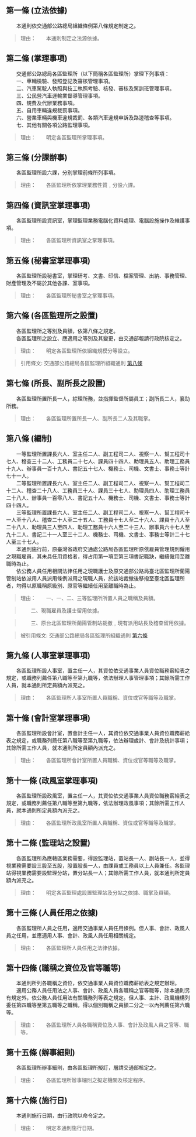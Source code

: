 第一條 (立法依據)
-----------------
　　本通則依交通部公路總局組織條例第八條規定制定之。  
> 理由：　　本通則制定之法源依據。



第二條 (掌理事項)
-----------------
　　交通部公路總局各區監理所（以下簡稱各區監理所）掌理下列事項：  
　　一、車輛檢驗、發照登記及審核管理事項。  
　　二、汽車駕駛人執照與技工執照考驗、核發、審核及駕訓班管理事項。  
　　三、公民營汽車運輸業督導管理事項。  
　　四、規費及代辦業務事項。  
　　五、自用車輛違規裁罰事項。  
　　六、營業車輛與機車違規裁罰、各類汽車違規申訴及路邊稽查等事項。  
　　七、其他有關各項公路監理事項。  
> 理由：　　明定各區監理所掌理事項。



第三條 (分課辦事)
-----------------
　　各區監理所設六課，分別掌理前條所列事項。  
> 理由：　　各區監理所依掌理業務性質﹐分設六課。



第四條 (資訊室掌理事項)
-----------------------
　　各區監理所設資訊室，掌理監理業務電腦化資料處理、電腦設施操作及維護事項。  
> 理由：　　各區監理所資訊室之掌理事項。



第五條 (秘書室掌理事項)
-----------------------
　　各區監理所設秘書室，掌理研考、文書、印信、檔案管理、出納、事務管理、財產管理及不屬於其他各課、室事項。  
> 理由：　　各區監理所秘書室之掌理事項。



第六條 (各區監理所之設置)
-------------------------
　　各區監理所之等別及員額，依第八條之規定。  
　　各區監理所之設立、應適用之等別及其變更，由交通部報請行政院核定之。  
> 理由：　　明定各區監理所依組織規模分等設立。

> 引用條文: 交通部公路總局各區監理所組織通則 [第八條](2052#第八條-編制)



第七條 (所長、副所長之設置)
---------------------------
　　各區監理所置所長一人，綜理所務，並指揮監督所屬員工；副所長二人，襄助所務。  
> 理由：　　各區監理所置所長一人、副所長二人及其職掌。



第八條 (編制)
-------------
　　一等監理所置課長六人、室主任二人、副工程司二人、視察一人、幫工程司十七人、稽查三十二人、工務員二十七人、課員四十四人、助理員五人、助理工務員十九人、辦事員一百十九人、書記五十七人、機務士、司機、文書士、事務士等計七十一人。  
　　二等監理所置課長六人、室主任二人、副工程司二人、視察一人、幫工程司二十二人、稽查二十八人、工務員三十人、課員三十七人、助理員四人、助理工務員二十八人、辦事員一百零八人、書記五十人、機務士、司機、文書士、事務士等計四十四人。  
　　三等監理所置課長六人、室主任二人、副工程司二人、視察一人、幫工程司十一人至十八人、稽查二十人至二十五人、工務員十七人至二十六人、課員十八人至二十八人、助理員三人至四人、助理工務員十六人至二十三人、辦事員六十七人至九十二人、書記二十一人至三十二人、機務士、司機、文書士、事務士等計二十七人至三十七人。  
　　本通則施行前，原臺灣省政府交通處公路局各區監理所原依雇員管理規則僱用之現職雇員，其未具任用資格者，得占用第一項至第三項書記職缺，繼續僱用至離職時為止。  
　　依公務人員任用相關法律任用之現職護士及原交通部公路局臺北區監理所蘭陽管制站依派用人員派用條例派用之現職人員，於該站裁撤後移撥至臺北區監理所者，均得以原職稱原級別、原官等繼續任用至離職時為止。  
> 理由：　　一、一、二、三等監理所所置人員之職稱及員額。

> 　　二、現職雇員及護士留用依據。

> 　　三、原台北區監理所蘭陽管制站裁撤﹐現有派用站長及稽查留用依據。

> 被引用條文: 交通部公路總局各區監理所組織通則 [第六條](2052#第六條-各區監理所之設置)



第九條 (人事室掌理事項)
-----------------------
　　各區監理所設人事室，置主任一人，其資位依交通事業人員資位職務薪給表之規定，或職務列薦任第八職等至第九職等，依法辦理人事管理事項；其餘所需工作人員，就本通則所定員額內派充之。  
> 理由：　　各區監理所人事室所置人員職稱、資位或官等職等及職掌。



第十條 (會計室掌理事項)
-----------------------
　　各區監理所設會計室，置會計主任一人，其資位依交通事業人員資位職務薪給表之規定，或職務列薦任第八職等至第九職等，依法辦理歲計、會計及統計事項；其餘所需工作人員，就本通則所定員額內派充之。  
> 理由：　　各區監理所會計室所置人員職稱、資位或官等職等及職掌。



第十一條 (政風室掌理事項)
-------------------------
　　各區監理所設政風室，置主任一人，其資位依交通事業人員資位職務薪給表之規定，或職務列薦任第八職等至第九職等，依法辦理政風事項；其餘所需工作人員，就本通則所定員額內派充之。  
> 理由：　　各區監理所政風室所置人員職稱、資位或官等職等及職掌。



第十二條 (監理站之設置)
-----------------------
　　各區監理所為應轄區業務需要，得設監理站，置站長一人、副站長一人，並得視業務需要設三股至五股，股置股長一人，由課員或工務員以上人員兼任。各監理站得視業務需要設監理分站，置分站長一人；其餘所需工作人員，就本通則所定員額內派充之。  
> 理由：　　明定各區監理處設置監理站及分站之依據、職掌及員額。



第十三條 (人員任用之依據)
-------------------------
　　各區監理所人員之任用，適用交通事業人員任用條例。但人事、會計、政風人員之任用，並應適用人事、會計、政風人員任用相關規定。  
> 理由：　　各區監理所人員任用之法律依據。



第十四條 (職稱之資位及官等職等)
-------------------------------
　　本通則所列各職稱之資位，依交通事業人員資位職務薪給表之規定辦理。  
　　適用公務人員任用法之人事、會計、政風人員各職稱之官等職等，除本通則另有規定外，依公務人員任用法有關職務列等表之規定。但人事、主計、政風機構列委任第四職等至第五職等之職稱，得以個別職稱之員額二分之一以內列薦任第六職等。  
> 理由：　　各區監理所人員各職稱資位及人事、會計及政風人員之官等、職等。



第十五條 (辦事細則)
-------------------
　　各區監理所辦事細則，由各區監理所擬訂，層請交通部核定之。  
> 理由：　　各區監理所辦事細則之擬定機關及核定程序。



第十六條 (施行日)
-----------------
　　本通則施行日期，由行政院以命令定之。  
> 理由：　　明定本通則施行日期。